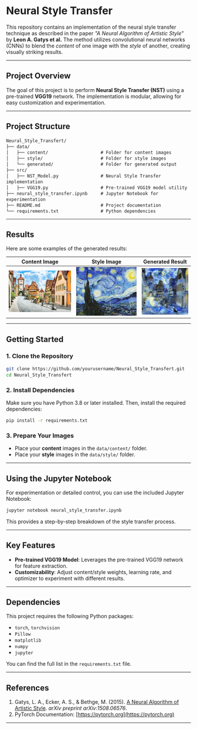 # **Neural Style Transfer**

This repository contains an implementation of the neural style transfer technique as described in the paper *"A Neural Algorithm of Artistic Style"* by **Leon A. Gatys et al.** The method utilizes convolutional neural networks (CNNs) to blend the *content* of one image with the *style* of another, creating visually striking results.

---

## **Project Overview**

The goal of this project is to perform **Neural Style Transfer (NST)** using a pre-trained **VGG19** network. The implementation is modular, allowing for easy customization and experimentation. 

---

## **Project Structure**

```
Neural_Style_Transfert/
├── data/
│   ├── content/                    # Folder for content images
│   ├── style/                      # Folder for style images
│   └── generated/                  # Folder for generated output
├── src/
│   ├── NST_Model.py                # Neural Style Transfer implementation
│   ├── VGG19.py                    # Pre-trained VGG19 model utility
├── neural_style_transfer.ipynb     # Jupyter Notebook for experimentation
├── README.md                       # Project documentation
└── requirements.txt                # Python dependencies
```

---

## **Results**

Here are some examples of the generated results:

| Content Image       | Style Image         | Generated Result    |
|---------------------|---------------------|---------------------|
| ![Content](data/content/content_germany.jpg) | ![Style](data/style/style_van_gogh.jpg) | ![Result](data/generated/germany_van_gogh.jpg) |

---

## **Getting Started**

### **1. Clone the Repository**
```bash
git clone https://github.com/yourusername/Neural_Style_Transfert.git
cd Neural_Style_Transfert
```

### **2. Install Dependencies**
Make sure you have Python 3.8 or later installed. Then, install the required dependencies:
```bash
pip install -r requirements.txt
```

### **3. Prepare Your Images**
- Place your **content** images in the `data/content/` folder.
- Place your **style** images in the `data/style/` folder.

---

## **Using the Jupyter Notebook**

For experimentation or detailed control, you can use the included Jupyter Notebook:
```bash
jupyter notebook neural_style_transfer.ipynb
```

This provides a step-by-step breakdown of the style transfer process.

---

## **Key Features**

- **Pre-trained VGG19 Model**: Leverages the pre-trained VGG19 network for feature extraction.
- **Customizability**: Adjust content/style weights, learning rate, and optimizer to experiment with different results.

---

## **Dependencies**

This project requires the following Python packages:

- `torch`, `torchvision`
- `Pillow`
- `matplotlib`
- `numpy`
- `jupyter`

You can find the full list in the `requirements.txt` file.

---

## **References**

1. Gatys, L. A., Ecker, A. S., & Bethge, M. (2015). [A Neural Algorithm of Artistic Style](https://arxiv.org/abs/1508.06576). *arXiv preprint arXiv:1508.06576*.
2. PyTorch Documentation: [https://pytorch.org](https://pytorch.org)

---


